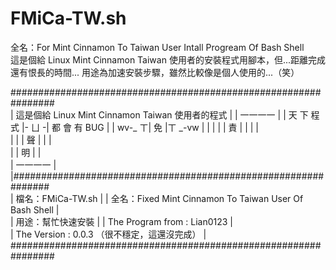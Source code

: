 # FMiCa-TW.sh
全名：For Mint Cinnamon To Taiwan User Intall Progream Of Bash Shell  
這是個給 Linux Mint Cinnamon Taiwan 使用者的安裝程式用腳本，但...距離完成還有恨長的時間...
用途為加速安裝步驟，雖然比較像是個人使用的...（笑）

                                                                    
  ################################################################  
  |       這是個給 Linux Mint Cinnamon Taiwan 使用者的程式          |
  |                           一一一一                            | 
  |          天 下 程 式      |- ㄩ -|    都 會 有 BUG             |
  |                  wv-_   ㄒ|  免  |ㄒ   _-vw                   | 
  |                       | | |  責  | | |                       |  
  |                        |  |  聲  |  |                        |  
  |                           |  明  |                           |  
  |                           一一一一                            |  
  |###############################################################  
  |  檔名：FMiCa-TW.sh                                            | 
  |  全名：Fixed Mint Cinnamon To Taiwan User Of Bash Shell       |  
  |  用途：幫忙快速安裝                                             |
  |  The Program from : Lian0123                                 |  
  |  The Version : 0.0.3  （很不穩定，這還沒完成）                   |  
  ################################################################  
                                                                    

